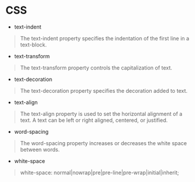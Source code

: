 # CSS

* text-indent
> The text-indent property specifies the indentation of the first line in a text-block.
* text-transform
> The text-transform property controls the capitalization of text.
* text-decoration
> The text-decoration property specifies the decoration added to text.
* text-align
> The text-align property is used to set the horizontal alignment of a text.
A text can be left or right aligned, centered, or justified.
* word-spacing
> The word-spacing property increases or decreases the white space between words.
* white-space
> white-space: normal|nowrap|pre|pre-line|pre-wrap|initial|inherit;
